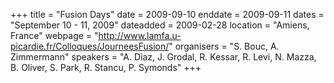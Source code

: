 +++
title = "Fusion Days"
date = 2009-09-10
enddate = 2009-09-11
dates = "September 10 - 11, 2009"
dateadded = 2009-02-28
location = "Amiens, France"
webpage = "http://www.lamfa.u-picardie.fr/Colloques/JourneesFusion/"
organisers = "S. Bouc, A. Zimmermann"
speakers = "A. Diaz, J. Grodal, R. Kessar, R. Levi, N. Mazza, B. Oliver, S. Park, R. Stancu, P. Symonds"
+++
